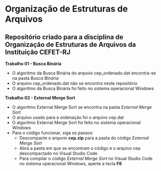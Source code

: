 # Organização de Estruturas de Arquivos
 ## Repositório criado para a disciplina de Organização de Estruturas de Arquivos da Instituição CEFET-RJ

 **Trabalho 01 - Busca Binária**
 - O algoritmo da Busca Binária do arquvio cep_ordenado.dat encontra-se na pasta *Busca Binária*
 - O arquivo cep_ordenado.dat não se encontra neste repositório
 - O algoritmo da Busca Binária foi feito no sistema operacional Windows 
 
 **Trabalho 02 - External Merge Sort**
  - O algoritmo External Merge Sort se encontra na pasta *External Merge Sort*
  - O arquivo usado para a ordenação foi o arquivo cep.dat
  - O algoritmo External Merge Sort foi feito no sistema operacional Windows
  - Para o código funcionar, siga os passos:
    - Descompacte o arquvio **cep.zip** para a pasta do código *External Merge Sort*
    - Abra a pasta em que se encontram o código e o arquivo cep descompactado no Visual Studio Code
    - Para compilar o código *External Merge Sort* no Visual Studio Code no sistema operacional Windows, aperte a tecla **F6**
